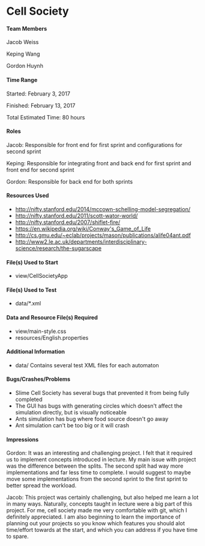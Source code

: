 Cell Society
============
#### Team Members

Jacob Weiss

Keping Wang

Gordon Huynh

#### Time Range

Started: February 3, 2017

Finished: February 13, 2017

Total Estimated Time: 80 hours

#### Roles

Jacob: Responsible for front end for first sprint and configurations for second sprint

Keping: Responsible for integrating front and back end for first sprint and front end for second sprint

Gordon: Responsible for back end for both sprints

#### Resources Used

* http://nifty.stanford.edu/2014/mccown-schelling-model-segregation/
* http://nifty.stanford.edu/2011/scott-wator-world/
* http://nifty.stanford.edu/2007/shiflet-fire/
* https://en.wikipedia.org/wiki/Conway's_Game_of_Life
* http://cs.gmu.edu/~eclab/projects/mason/publications/alife04ant.pdf
* http://www2.le.ac.uk/departments/interdisciplinary-science/research/the-sugarscape

#### File(s) Used to Start

* view/CellSocietyApp

#### File(s) Used to Test

* data/*.xml

#### Data and Resource File(s) Required

* view/main-style.css
* resources/English.properties

#### Additional Information

* data/ Contains several test XML files for each automaton

#### Bugs/Crashes/Problems

* Slime Cell Society has several bugs that prevented it from being fully completed
* The GUI has bugs with generating circles which doesn't affect the simulation directly, but is visually noticeable
* Ants simulation has bug where food source doesn't go away
* Ant simulation can't be too big or it will crash

#### Impressions

Gordon: It was an interesting and challenging project. I felt that it required us to implement concepts introduced in lecture. My main issue with project was the difference between the splits. The second split had way more implementations and far less time to complete. I would suggest to maybe move some implementations from the second sprint to the first sprint to better spread the workload.

Jacob: This project was certainly challenging, but also helped me learn a lot in many ways. Naturally, concepts taught in lecture were a big part of this project. For me, cell society made me very comfortable with git, which I definitely appreciated. I am also beginning to learn the importance of planning out your projects so you know which features you should alot time/effort towards at the start, and which you can address if you have time to spare.